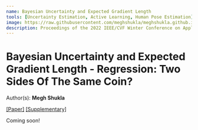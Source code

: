 ```yaml
---
name: Bayesian Uncertainty and Expected Gradient Length
tools: [Uncertainty Estimation, Active Learning, Human Pose Estimation]
image: https://raw.githubusercontent.com/meghshukla/meghshukla.github.io/master/images/EGL%2B%2B_WACV.jpg
description: Proceedings of the 2022 IEEE/CVF Winter Conference on Applications of Computer Vision (WACV)
---
```


# Bayesian Uncertainty and Expected Gradient Length - Regression: Two Sides Of The Same Coin?
Author(s): **Megh Shukla**  

<a href="https://meghshukla.github.io/files/Bayesian_Uncertainty_Expected_Gradient_Length.pdf" target="_blank">[Paper]</a>  <a href="https://meghshukla.github.io/files/Bayesian_Uncertainty_Expected_Gradient_Length-supplementary.pdf" target="_blank">[Supplementary]</a>  

Coming soon!